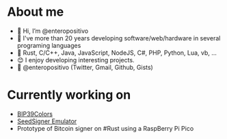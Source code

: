 # About me
- 👋 Hi, I’m @enteropositivo
- :date: I've more than 20 years developing software/web/hardware in several programing languages
- :scroll: Rust, C/C++, Java, JavaScript, NodeJS, C#, PHP, Python, Lua, vb, ...
- :blush: I enjoy developing interesting projects.
- 📧 @enteropositivo (Twitter, Gmail, Github, Gists)

<!---
enteropositivo/enteropositivo is a ✨ special ✨ repository because its `README.md` (this file) appears on your GitHub profile.
You can click the Preview link to take a look at your changes.
--->

# Currently working on
- [BIP39Colors](https://github.com/enteropositivo/bip39colors)
- [SeedSigner Emulator](https://github.com/enteropositivo/seedsigner-emulator)
- Prototype of Bitcoin signer on #Rust using a RaspBerry Pi Pico 
